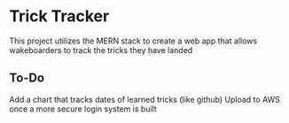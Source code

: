 # Trick Tracker
This project utilizes the MERN stack to create a web app that allows wakeboarders to track the tricks they have landed

## To-Do
Add a chart that tracks dates of learned tricks (like github)
Upload to AWS once a more secure login system is built
